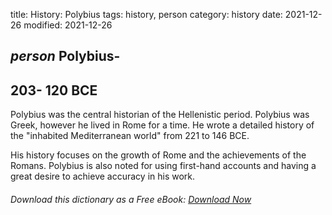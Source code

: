 title: History: Polybius
tags: history, person
category: history
date: 2021-12-26
modified: 2021-12-26

## _person_  Polybius-
  203-
120 BCE
-
Polybius was the central
historian of the Hellenistic period. Polybius was Greek, however he
lived in Rome for a time.  He wrote a detailed history of the
"inhabited Mediterranean world" from   221
 to   146 BCE.

His history focuses on the growth of Rome and the achievements of the
Romans.  Polybius is also noted for using first-hand accounts and
having a great desire to achieve accuracy in his work.


###### Download *this* dictionary as a Free eBook: [Download Now]({static}static/SerfHistoryDictionary.pdf)

